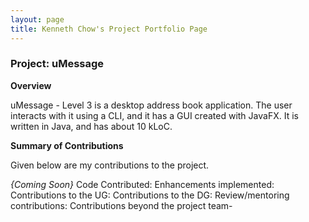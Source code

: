 ```yaml
---
layout: page
title: Kenneth Chow's Project Portfolio Page
---
```


### Project: uMessage 

**Overview**

uMessage - Level 3 is a desktop address book application. The user interacts with it using a CLI, 
and it has a GUI created with JavaFX. It is written in Java, and has about 10 kLoC.


**Summary of Contributions**

Given below are my contributions to the project.

*{Coming Soon}*
Code Contributed: 
Enhancements implemented: 
Contributions to the UG: 
Contributions to the DG: 
Review/mentoring contributions: 
Contributions beyond the project team- 
